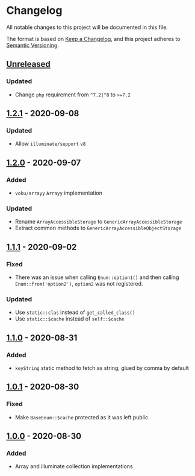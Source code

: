 # Changelog
All notable changes to this project will be documented in this file.

The format is based on [Keep a Changelog](https://keepachangelog.com/en/1.0.0/),
and this project adheres to [Semantic Versioning](https://semver.org/spec/v2.0.0.html).

## [Unreleased]
### Updated
- Change `php` requirement from `^7.2|^8` to `>=7.2`

## [1.2.1] - 2020-09-08
### Updated
- Allow `illuminate/support` `v8`

## [1.2.0] - 2020-09-07
### Added
- `voku/arrayy` `Arrayy` implementation

### Updated
- Rename `ArrayAccessibleStorage` to `GenericArrayAccessibleStorage`
- Extract common methods to `GenericArrayAccessibleObjectStorage`

## [1.1.1] - 2020-09-02
### Fixed
- There was an issue when calling `Enum::option1()` and then calling `Enum::from('option2')`, `option2` was not registered.

### Updated
- Use `static::clas` instead of `get_called_class()`
- Use `static::$cache` instead of `self::$cache`

## [1.1.0] - 2020-08-31
### Added
- `keyString` static method to fetch as string, glued by comma by default

## [1.0.1] - 2020-08-30
### Fixed
- Make `BaseEnum::$cache` protected as it was left public.

## [1.0.0] - 2020-08-30
### Added
- Array and illuminate collection implementations

[Unreleased]:  https://github.com/ekvedaras/php-enum/compare/v1.2.1...HEAD
[1.2.1]:  https://github.com/ekvedaras/php-enum/compare/v1.2.0...v1.2.1
[1.2.0]:  https://github.com/ekvedaras/php-enum/compare/v1.1.1...v1.2.0
[1.1.1]:  https://github.com/ekvedaras/php-enum/compare/v1.1.0...v1.1.1
[1.1.0]:  https://github.com/ekvedaras/php-enum/compare/v1.0.1...v1.1.0
[1.0.1]:  https://github.com/ekvedaras/php-enum/compare/v1.0.0...v1.0.1
[1.0.0]:  https://github.com/ekvedaras/php-enum/releases/tag/v1.0.0
